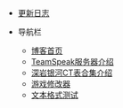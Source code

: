 <!-- docs/_navbar.md -->
* [更新日志](CHANGELOG "更新日志")

* 导航栏
    * [博客首页](README "博客首页")
    * [TeamSpeak服务器介绍](TeamSpeakserver/README "TeamSpeak服务器介绍")
    * [深岩银河CT表合集介绍](/Deeprock-CT/README "深岩银河CT表合集介绍")
    * [游戏修改器](/GameTrainer/README "游戏修改器")
    * [文本格式测试](test "文本格式测试")
